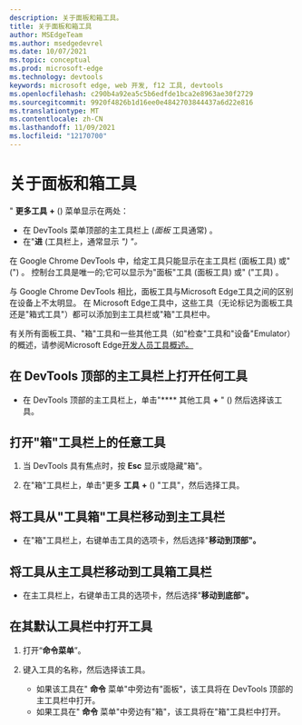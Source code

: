 ```yaml
---
description: 关于面板和箱工具。
title: 关于面板和箱工具
author: MSEdgeTeam
ms.author: msedgedevrel
ms.date: 10/07/2021
ms.topic: conceptual
ms.prod: microsoft-edge
ms.technology: devtools
keywords: microsoft edge, web 开发, f12 工具, devtools
ms.openlocfilehash: c290b4a92ea5c5b6edfde1bca2e8963ae30f2729
ms.sourcegitcommit: 9920f4826b1d16ee0e4842703844437a6d22e816
ms.translationtype: MT
ms.contentlocale: zh-CN
ms.lasthandoff: 11/09/2021
ms.locfileid: "12170700"
---
```

# <a name="about-panel-and-drawer-tools"></a>关于面板和箱工具

" **更多工具** **+** () 菜单显示在两处：

*  在 DevTools 菜单顶部的主工具栏上 (_面板_ 工具通常) 。
*  在"**进** (工具栏上，通常显示 _") "。_

在 Google Chrome DevTools 中，给定工具只能显示在主工具栏 (面板工具) 或" (") 。  控制台工具是唯一的;它可以显示为"面板"工具 (面板工具) 或" ("工具) 。

与 Google Chrome DevTools 相比，面板工具与Microsoft Edge工具之间的区别在设备上不太明显。  在 Microsoft Edge工具中，这些工具（无论标记为面板工具还是"箱式工具"）都可以添加到主工具栏或"箱"工具栏中。

有关所有面板工具、"箱"工具和一些其他工具（如"检查"工具和"设备"Emulator）的概述，请参阅Microsoft Edge[开发人员工具概述。](index.md)<!-- see [DevTools overview] -->


<!-- ====================================================================== -->
## <a name="opening-any-tool-on-the-main-toolbar-at-the-top-of-devtools"></a>在 DevTools 顶部的主工具栏上打开任何工具

*  在 DevTools 顶部的主工具栏上，单击"**** 其他工具 **+** " () 然后选择该工具。


<!-- ====================================================================== -->
## <a name="opening-any-tool-on-the-drawer-toolbar"></a>打开"箱"工具栏上的任意工具

1.  当 DevTools 具有焦点时，按 **Esc** 显示或隐藏"箱"。

1.  在"箱"工具栏上，单击"更多 **工具** **+** () "工具"，然后选择工具。


<!-- ====================================================================== -->
## <a name="moving-a-tool-from-the-drawer-toolbar-to-the-main-toolbar"></a>将工具从"工具箱"工具栏移动到主工具栏

*  在"箱"工具栏上，右键单击工具的选项卡，然后选择"**移动到顶部"。**


<!-- ====================================================================== -->
## <a name="moving-a-tool-from-the-main-toolbar-to-the-drawer-toolbar"></a>将工具从主工具栏移动到工具箱工具栏

*  在主工具栏上，右键单击工具的选项卡，然后选择"**移动到底部"。**


<!-- ====================================================================== -->
## <a name="opening-in-tool-in-its-default-toolbar"></a>在其默认工具栏中打开工具

1.  打开“**命令菜单**”。

1.  键入工具的名称，然后选择该工具。

    * 如果该工具在" **命令** 菜单"中旁边有"面板"，该工具将在 DevTools 顶部的主工具栏中打开。
    * 如果工具在" **命令** 菜单"中旁边有"箱"，该工具将在"箱"工具栏中打开。
